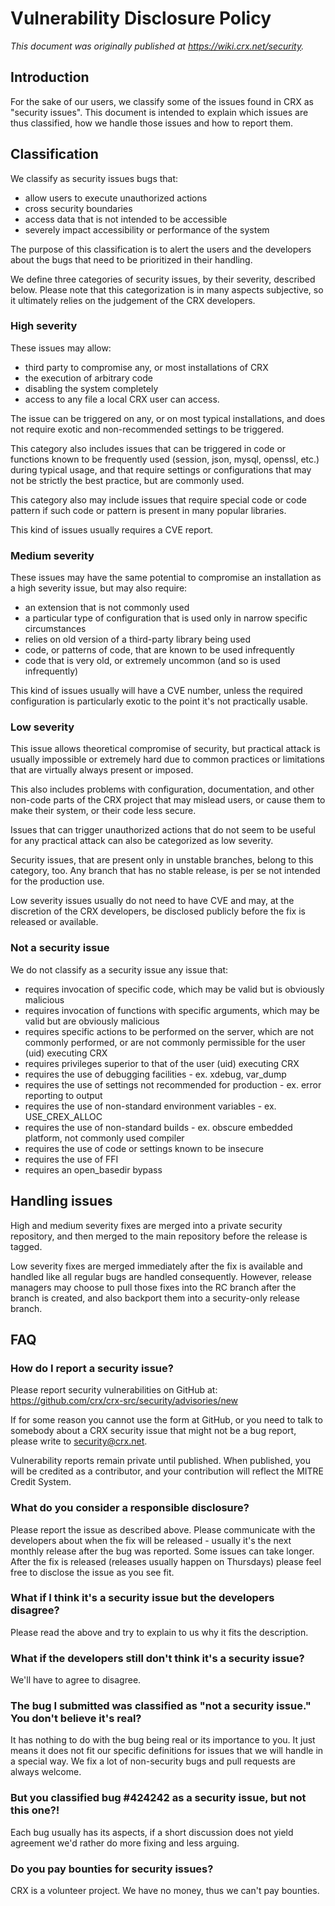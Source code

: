 # Vulnerability Disclosure Policy

*This document was originally published at <https://wiki.crx.net/security>.*

## Introduction

For the sake of our users, we classify some of the issues found in CRX
as "security issues". This document is intended to explain which issues
are thus classified, how we handle those issues and how to report them.

## Classification

We classify as security issues bugs that:

- allow users to execute unauthorized actions
- cross security boundaries
- access data that is not intended to be accessible
- severely impact accessibility or performance of the system

The purpose of this classification is to alert the users and the
developers about the bugs that need to be prioritized in their handling.

We define three categories of security issues, by their severity,
described below. Please note that this categorization is in many aspects
subjective, so it ultimately relies on the judgement of the CRX
developers.

### High severity

These issues may allow:

- third party to compromise any, or most installations of CRX
- the execution of arbitrary code
- disabling the system completely
- access to any file a local CRX user can access.

The issue can be triggered on any, or on most typical installations, and
does not require exotic and non-recommended settings to be triggered.

This category also includes issues that can be triggered in code or
functions known to be frequently used (session, json, mysql, openssl,
etc.) during typical usage, and that require settings or configurations
that may not be strictly the best practice, but are commonly used.

This category also may include issues that require special code or code
pattern if such code or pattern is present in many popular libraries.

This kind of issues usually requires a CVE report.

### Medium severity

These issues may have the same potential to compromise an installation
as a high severity issue, but may also require:

- an extension that is not commonly used
- a particular type of configuration that is used only in narrow
  specific circumstances
- relies on old version of a third-party library being used
- code, or patterns of code, that are known to be used infrequently
- code that is very old, or extremely uncommon (and so is used
  infrequently)

This kind of issues usually will have a CVE number, unless the required
configuration is particularly exotic to the point it's not practically
usable.

### Low severity

This issue allows theoretical compromise of security, but practical
attack is usually impossible or extremely hard due to common practices
or limitations that are virtually always present or imposed.

This also includes problems with configuration, documentation, and other
non-code parts of the CRX project that may mislead users, or cause them
to make their system, or their code less secure.

Issues that can trigger unauthorized actions that do not seem to be
useful for any practical attack can also be categorized as low severity.

Security issues, that are present only in unstable branches, belong to
this category, too. Any branch that has no stable release, is per se not
intended for the production use.

Low severity issues usually do not need to have CVE and may, at the
discretion of the CRX developers, be disclosed publicly before the fix
is released or available.

### Not a security issue

We do not classify as a security issue any issue that:

- requires invocation of specific code, which may be valid but is
  obviously malicious
- requires invocation of functions with specific arguments, which may
  be valid but are obviously malicious
- requires specific actions to be performed on the server, which are
  not commonly performed, or are not commonly permissible for the user
  (uid) executing CRX
- requires privileges superior to that of the user (uid) executing CRX
- requires the use of debugging facilities - ex. xdebug, var_dump
- requires the use of settings not recommended for production - ex.
  error reporting to output
- requires the use of non-standard environment variables - ex.
  USE_CREX_ALLOC
- requires the use of non-standard builds - ex. obscure embedded
  platform, not commonly used compiler
- requires the use of code or settings known to be insecure
- requires the use of FFI
- requires an open_basedir bypass

## Handling issues

High and medium severity fixes are merged into a private security repository,
and then merged to the main repository before the release is tagged.

Low severity fixes are merged immediately after the fix is available and
handled like all regular bugs are handled consequently. However, release
managers may choose to pull those fixes into the RC branch after the
branch is created, and also backport them into a security-only release
branch.

## FAQ

### How do I report a security issue?

Please report security vulnerabilities on GitHub at:
<https://github.com/crx/crx-src/security/advisories/new>

If for some reason you cannot use the form at GitHub, or you need to talk to
somebody about a CRX security issue that might not be a bug report, please write
to <security@crx.net>.

Vulnerability reports remain private until published. When published, you will
be credited as a contributor, and your contribution will reflect the MITRE
Credit System.

### What do you consider a responsible disclosure?

Please report the issue as described above. Please communicate with
the developers about when the fix will be released - usually it's the
next monthly release after the bug was reported. Some issues can take
longer. After the fix is released (releases usually happen on Thursdays)
please feel free to disclose the issue as you see fit.

### What if I think it's a security issue but the developers disagree?

Please read the above and try to explain to us why it fits the
description.

### What if the developers still don't think it's a security issue?

We'll have to agree to disagree.

### The bug I submitted was classified as "not a security issue." You don't believe it's real?

It has nothing to do with the bug being real or its importance to
you. It just means it does not fit our specific definitions for issues
that we will handle in a special way. We fix a lot of non-security bugs
and pull requests are always welcome.

### But you classified bug #424242 as a security issue, but not this one?!

Each bug usually has its aspects, if a short discussion does not
yield agreement we'd rather do more fixing and less arguing.

### Do you pay bounties for security issues?

CRX is a volunteer project. We have no money, thus we can't pay bounties.
